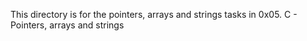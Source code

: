 This directory is for the pointers, arrays and strings tasks in 0x05. C - Pointers, arrays and strings

